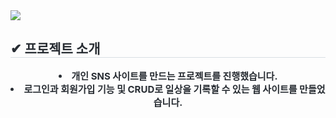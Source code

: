 <div align= "left">
    <img src="https://capsule-render.vercel.app/api?type=shark&color=f56363&height=240&text=Mimi&animation=scaleIn&fontColor=ffffff&fontSize=50" />
    </div>
    <div align= "left"> 
      <h2 style="border-bottom: 1px solid #d8dee4; color: #282d33;"> ✔ 프로젝트 소개 </h2>  
      <div style="font-weight: 700; font-size: 15px; text-align: center; color: #282d33;"> 
        <li> 개인 SNS 사이트를 만드는 프로젝트를 진행했습니다.</li>
        <li> 로그인과 회원가입 기능 및 CRUD로 일상을 기록할 수 있는 웹 사이트를 만들었습니다. 
      </div> 
    </div>
    
